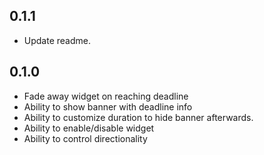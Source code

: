 ## 0.1.1

- Update readme.

## 0.1.0

- Fade away widget on reaching deadline
- Ability to show banner with deadline info
- Ability to customize duration to hide banner afterwards.
- Ability to enable/disable widget
- Ability to control directionality
